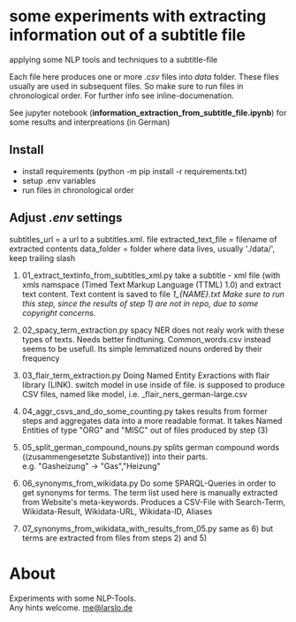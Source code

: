 # some experiments with extracting information out of a subtitle file

applying some NLP tools and techniques to a subtitle-file

Each file here produces one or more *.csv* files into *data* folder.
These files usually are used in subsequent files. So make sure to run files in chronological order.
For further info see inline-documenation.

See jupyter notebook (**information_extraction_from_subtitle_file.ipynb**) 
for some results and interpreations (in German)


## Install 
- install requirements (python -m pip install -r requirements.txt) 
- setup .env variables
- run files in chronological order

## Adjust *.env* settings
subtitles_url           = a url to a subtitles.xml. file 
extracted_text_file     = filename of extracted contents 
data_folder             = folder where data lives, usually './data/', keep trailing slash


1. 01_extract_textinfo_from_subtitles_xml.py
take a subtitle - xml file (with xmls namspace (Timed Text Markup Language (TTML) 1.0) and extract text content. Text content is saved to file *1_{NAME}.txt* 
*Make sure to run this step, since the results of step 1) are not in repo, due to some copyright concerns.*

2. 02_spacy_term_extraction.py
spacy NER does not realy work with these types of texts. Needs better findtuning. 
Common_words.csv instead seems to be usefull. Its simple lemmatized nouns ordered by their frequency

3. 03_flair_term_extraction.py
Doing Named Entity Exractions with flair library (LINK). switch model in use inside of file. 
is supposed to produce CSV files, named like model, i.e. _flair_ners_german-large.csv

4. 04_aggr_csvs_and_do_some_counting.py
takes results from former steps and aggregates data into a more readable format. It takes Named Entities of type "ORG" and "MISC" out of files produced by step (3)

5. 05_split_german_compound_nouns.py
splits german compound words ((zusammengesetzte Substantive)) into their parts.  
e.g. "Gasheizung" -> "Gas","Heizung"

6. 06_synonyms_from_wikidata.py
Do some SPARQL-Queries in order to get synonyms for terms. 
The term list used here is manually extracted from Website's meta-keywords. 
Produces a CSV-File with Search-Term, Wikidata-Result, Wikidata-URL, Wikidata-ID, Aliases

7. 07_synonyms_from_wikidata_with_results_from_05.py
same as 6) but terms are extracted from files from steps 2) and 5)


# About
Experiments with some NLP-Tools.  
Any hints welcome.
me@larslo.de



